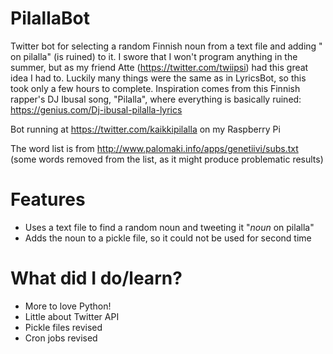# PilallaBot
Twitter bot for selecting a random Finnish noun from a text file and adding " on pilalla" (is ruined) to it. I swore that I won't program anything in the summer, but as my friend Atte (https://twitter.com/twiipsi) had this great idea I had to. Luckily many things were the same as in LyricsBot, so this took only a few hours to complete.
Inspiration comes from this Finnish rapper's DJ Ibusal song, "Pilalla", where everything is basically ruined: https://genius.com/Dj-ibusal-pilalla-lyrics

Bot running at https://twitter.com/kaikkipilalla on my Raspberry Pi

The word list is from http://www.palomaki.info/apps/genetiivi/subs.txt (some words removed from the list, as it might produce problematic results)

# Features
  - Uses a text file to find a random noun and tweeting it "*noun* on pilalla"
  - Adds the noun to a pickle file, so it could not be used for second time
  
 # What did I do/learn?
  - More to love Python!
  - Little about Twitter API
  - Pickle files revised
  - Cron jobs revised
